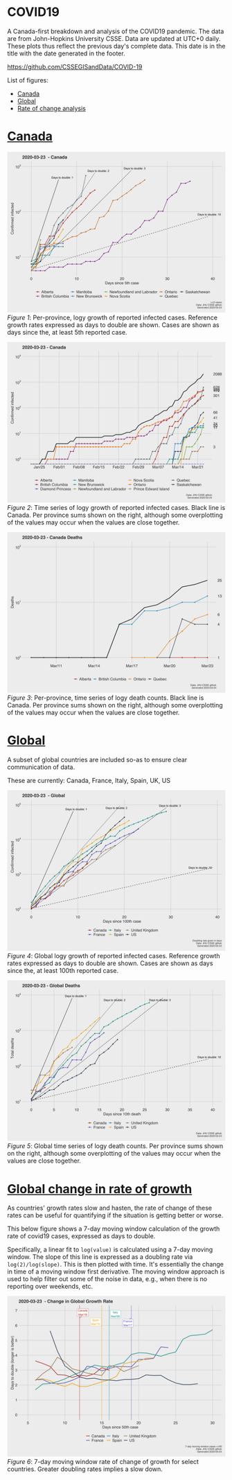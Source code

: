 # COVID19
A Canada-first breakdown and analysis of the COVID19 pandemic. The data are from John-Hopkins University CSSE. Data are updated at UTC+0 daily. These plots thus reflect the previous day's complete data. This date is in the title with the date generated in the footer.

https://github.com/CSSEGISandData/COVID-19

List of figures:
- [Canada](#canada)
- [Global](#global)
- [Rate of change analysis](#growth)

# [Canada](#canada)

![](Canada_exp_2020-03-23.png)
*Figure 1*: Per-province, logy growth of reported infected cases. Reference growth rates expressed as days to double are shown. Cases are shown as days since the, at least 5th reported case. 

![](Canada_2020-03-23.png)
*Figure 2*: Time series of logy growth of reported infected cases. Black line is Canada. Per province sums shown on the right, although some overplotting of the values may occur when the values are close together.

![](Cad_deaths2020-03-23.png)
*Figure 3*: Per-province, time series of logy death counts. Black line is Canada. Per province sums shown on the right, although some overplotting of the values may occur when the values are close together.

# [Global](#global)
A subset of global countries are included so-as to ensure clear communication of data. 

These are currently: Canada, France, Italy, Spain, UK, US

![](World_exp_2020-03-23.png)
*Figure 4*: Global logy growth  of reported infected cases. Reference growth rates expressed as days to double are shown. Cases are shown as days since the, at least 100th reported case. 

![](World_deaths_since10th_2020-03-23.png)
*Figure 5*: Global time series of logy death counts. Per province sums shown on the right, although some overplotting of the values may occur when the values are close together.

# [Global change in rate of growth](#growth)

As countries' growth rates slow and hasten, the rate of change of these rates can be useful for quantifying if the situation is getting better or worse.

This below figure shows a 7-day moving window calculation of the growth rate of covid19 cases, expressed as days to double.

Specifically, a linear fit to `log(value)`  is calculated using a 7-day moving window. The slope of this line is expressed as a doubling rate via `log(2)/log(slope)`. This is then plotted with time. It's essentially the change in time of a moving window first derivative. The moving window approach is used to help filter out some of the noise in data, e.g., when there is no reporting over weekends, etc.

![](World_movingwindow_growth2020-03-23.png)
*Figure 6*: 7-day moving window rate of change of growth for select countries. Greater doubling rates implies a slow down.









